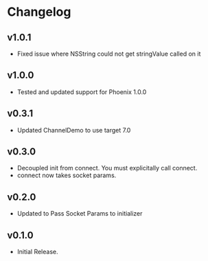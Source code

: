 # Changelog

## v1.0.1
* Fixed issue where NSString could not get stringValue called on it

## v1.0.0
* Tested and updated support for Phoenix 1.0.0

## v0.3.1
* Updated ChannelDemo to use target 7.0

## v0.3.0
* Decoupled init from connect. You must explicitally call connect.
* connect now takes socket params.

## v0.2.0
* Updated to Pass Socket Params to initializer

## v0.1.0
* Initial Release.
